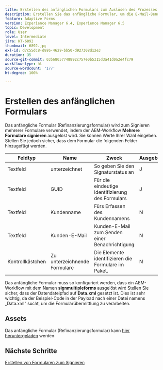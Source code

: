 ```yaml
---
title: Erstellen des anfänglichen Formulars zum Auslösen des Prozesses
description: Erstellen Sie das anfängliche Formular, um die E-Mail-Benachrichtigung auszulösen und den Signiervorgang zu starten.
feature: Adaptive Forms
version: Experience Manager 6.4, Experience Manager 6.5
topic: Development
role: User
level: Intermediate
jira: KT-6892
thumbnail: 6892.jpg
exl-id: d7c55dc8-d886-4629-bb50-d927308d12e3
duration: 35
source-git-commit: 03b68057748892c757e0b5315d3a41d0a2e4fc79
workflow-type: ht
source-wordcount: '177'
ht-degree: 100%

---
```


# Erstellen des anfänglichen Formulars

Das anfängliche Formular (Refinanzierungsformular) wird zum Signieren mehrerer Formulare verwendet, indem der AEM-Workflow **Mehrere Formulare signieren** ausgelöst wird. Sie können Werte Ihrer Wahl eingeben. Stellen Sie jedoch sicher, dass dem Formular die folgenden Felder hinzugefügt werden.

| Feldtyp | Name | Zweck | Ausgeblendet | Standardwert |
| ------------------------|---------------------------------------|--------------------|--------|----------------- |
| Textfeld | unterzeichnet | So geben Sie den Signaturstatus an | J | N |
| Textfeld | GUID | Für die eindeutige Identifizierung des Formulars | J | 3889 |
| Textfeld | Kundenname | Fürs Erfassen des Kundennamens | N |
| Textfeld | Kunden-E-Mail | Kunden-E-Mail zum Senden einer Benachrichtigung | N |
| Kontrollkästchen | Zu unterzeichnende Formulare | Die Elemente identifizieren die Formulare im Paket. | N |

Das anfängliche Formular muss so konfiguriert werden, dass ein AEM-Workflow mit dem Namen **signmultipleforms** ausgelöst wird
Stellen Sie sicher, dass der Datendateipfad auf **Data.xml** gesetzt ist. Dies ist sehr wichtig, da der Beispiel-Code in der Payload nach einer Datei namens „Data.xml“ sucht, um die Formularübermittlung zu verarbeiten.

## Assets

Das anfängliche Formular (Refinanzierungsformular) kann [hier heruntergeladen](assets/refinance-form.zip) werden

## Nächste Schritte

[Erstellen von Formularen zum Signieren](./create-forms-for-signing.md)
